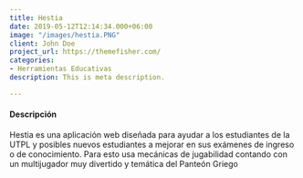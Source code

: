 ```yaml
---
title: Hestia
date: 2019-05-12T12:14:34.000+06:00
image: "/images/hestia.PNG"
client: John Doe
project_url: https://themefisher.com/
categories:
- Herramientas Educativas
description: This is meta description.

---
```

#### Descripción

Hestia es una aplicación web diseñada para ayudar a los estudiantes de la UTPL y posibles nuevos estudiantes a mejorar en sus exámenes de ingreso o de conocimiento. Para esto usa mecánicas de jugabilidad contando con un multijugador muy divertido y temática del Panteón Griego